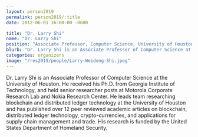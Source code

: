 ```yaml
---
layout: person2019
permalink: person2019/:title
date: 2012-06-01 16:00:00 -0600

title: "Dr. Larry Shi"
name: "Dr. Larry Shi"
position: "Associate Professor, Computer Science, University of Houston"
blurb: "Dr. Larry Shi is an Associate Professor of Computer Science at the University of Houston. He researches blockchain technology and computer security. His research into blockchain and cross-border trade is funded by the US Department of Homeland Security."
categories: organizers
image: "/res2019/people/Larry-Weidong-Shi.jpeg"
---
```


Dr. Larry Shi is an Associate Professor of Computer Science at the University of Houston. He received his Ph.D. from Georgia Institute of Technology, and held senior researcher posts at Motorola Corporate Research Lab and Nokia Research Center. He leads team researching blockchain and distributed ledger technology at the University of Houston and has published over 12 peer reviewed academic articles on blockchain, distributed ledger technology, crypto-currencies, and applications for supply chain management and trade. His research is funded by the United States Department of Homeland Security.

